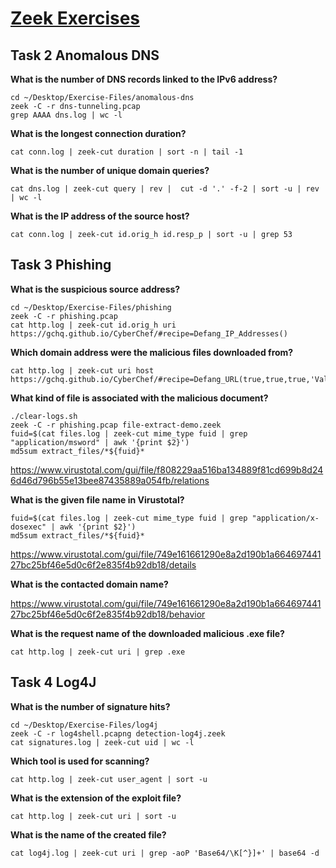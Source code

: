 # [Zeek Exercises](https://tryhackme.com/room/zeekbroexercises)

## Task 2 Anomalous DNS

**What is the number of DNS records linked to the IPv6 address?**

```shell
cd ~/Desktop/Exercise-Files/anomalous-dns
zeek -C -r dns-tunneling.pcap
grep AAAA dns.log | wc -l
```

**What is the longest connection duration?**

```shell
cat conn.log | zeek-cut duration | sort -n | tail -1
```

**What is the number of unique domain queries?**

```shell
cat dns.log | zeek-cut query | rev |  cut -d '.' -f-2 | sort -u | rev | wc -l
```

**What is the IP address of the source host?**

```shell
cat conn.log | zeek-cut id.orig_h id.resp_p | sort -u | grep 53
```

## Task 3 Phishing

**What is the suspicious source address?**

```shell
cd ~/Desktop/Exercise-Files/phishing
zeek -C -r phishing.pcap
cat http.log | zeek-cut id.orig_h uri
https://gchq.github.io/CyberChef/#recipe=Defang_IP_Addresses()
```

**Which domain address were the malicious files downloaded from?**

```shell
cat http.log | zeek-cut uri host
https://gchq.github.io/CyberChef/#recipe=Defang_URL(true,true,true,'Valid%20domains%20and%20full%20URLs')
```

**What kind of file is associated with the malicious document?**

```shell
./clear-logs.sh
zeek -C -r phishing.pcap file-extract-demo.zeek
fuid=$(cat files.log | zeek-cut mime_type fuid | grep "application/msword" | awk '{print $2}')
md5sum extract_files/*${fuid}*
```

https://www.virustotal.com/gui/file/f808229aa516ba134889f81cd699b8d246d46d796b55e13bee87435889a054fb/relations

**What is the given file name in Virustotal?**

```shell
fuid=$(cat files.log | zeek-cut mime_type fuid | grep "application/x-dosexec" | awk '{print $2}')
md5sum extract_files/*${fuid}*
```

https://www.virustotal.com/gui/file/749e161661290e8a2d190b1a66469744127bc25bf46e5d0c6f2e835f4b92db18/details

**What is the contacted domain name?**

https://www.virustotal.com/gui/file/749e161661290e8a2d190b1a66469744127bc25bf46e5d0c6f2e835f4b92db18/behavior

**What is the request name of the downloaded malicious .exe file?**

```shell
cat http.log | zeek-cut uri | grep .exe
```

## Task 4 Log4J

**What is the number of signature hits?**

```shell
cd ~/Desktop/Exercise-Files/log4j
zeek -C -r log4shell.pcapng detection-log4j.zeek
cat signatures.log | zeek-cut uid | wc -l
```

**Which tool is used for scanning?**

```shell
cat http.log | zeek-cut user_agent | sort -u
```

**What is the extension of the exploit file?**

```shell
cat http.log | zeek-cut uri | sort -u
```

**What is the name of the created file?**

```shell
cat log4j.log | zeek-cut uri | grep -aoP 'Base64/\K[^}]+' | base64 -d
```
